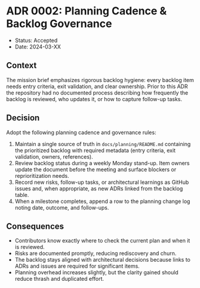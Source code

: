 # ADR 0002: Planning Cadence & Backlog Governance

- Status: Accepted
- Date: 2024-03-XX

## Context

The mission brief emphasizes rigorous backlog hygiene: every backlog item needs
entry criteria, exit validation, and clear ownership. Prior to this ADR the
repository had no documented process describing how frequently the backlog is
reviewed, who updates it, or how to capture follow-up tasks.

## Decision

Adopt the following planning cadence and governance rules:

1. Maintain a single source of truth in `docs/planning/README.md` containing the
   prioritized backlog with required metadata (entry criteria, exit validation,
   owners, references).
2. Review backlog status during a weekly Monday stand-up. Item owners update the
   document before the meeting and surface blockers or reprioritization needs.
3. Record new risks, follow-up tasks, or architectural learnings as GitHub
   issues and, when appropriate, as new ADRs linked from the backlog table.
4. When a milestone completes, append a row to the planning change log noting
   date, outcome, and follow-ups.

## Consequences

- Contributors know exactly where to check the current plan and when it is
  reviewed.
- Risks are documented promptly, reducing rediscovery and churn.
- The backlog stays aligned with architectural decisions because links to ADRs
  and issues are required for significant items.
- Planning overhead increases slightly, but the clarity gained should reduce
  thrash and duplicated effort.

